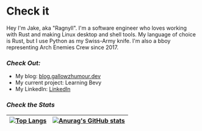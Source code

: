 # Check it
Hey I'm Jake, aka "Ragnyll".
 I'm a software engineer who loves working with Rust and making Linux desktop and shell tools.
 My language of choice is Rust, but I use Python as my Swiss-Army knife.
 I'm also a bboy representing Arch Enemies Crew since 2017.

### _Check Out:_
- My blog: [blog.gallowzhumour.dev](https://blog.gallowzhumour.dev)
- My current project: Learning Bevy
- My LinkedIn: [LinkedIn](https://www.linkedin.com/in/jakegallow/)

### _Check the Stats_
|[![Top Langs](https://github-readme-stats.vercel.app/api/top-langs/?username=ragnyll&hide=javascript,scss,html,c,glsl,css&layout=compact)](https://github.com/anuraghazra/github-readme-stats)|[![Anurag's GitHub stats](https://github-readme-stats.vercel.app/api?username=ragnyll&show_icons=true&theme=tokyonight)](https://github.com/anuraghazra/github-readme-stats)|
|---|--|
